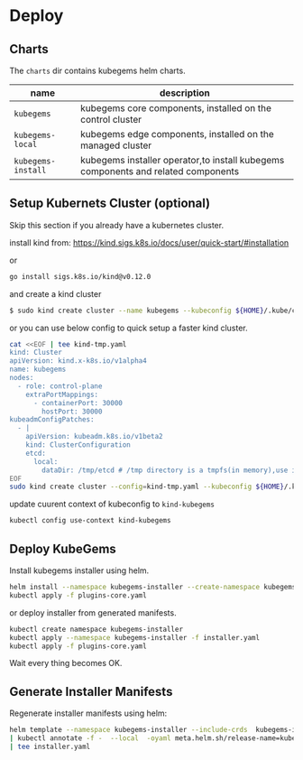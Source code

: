 # Deploy

## Charts

The `charts` dir contains kubegems helm charts.

| name               | description                                                                       |
| ------------------ | --------------------------------------------------------------------------------- |
| `kubegems`         | kubegems core components, installed on the control cluster                        |
| `kubegems-local`   | kubegems edge components, installed on the managed cluster                        |
| `kubegems-install` | kubegems installer operator,to install kubegems components and related components |

## Setup Kubernets Cluster (optional)

Skip this section if you already have a kubernetes cluster.

install kind from: https://kind.sigs.k8s.io/docs/user/quick-start/#installation

or

```sh
go install sigs.k8s.io/kind@v0.12.0
```

and create a kind cluster

```sh
$ sudo kind create cluster --name kubegems --kubeconfig ${HOME}/.kube/config
```

or you can use below config to quick setup a faster kind cluster.

```sh
cat <<EOF | tee kind-tmp.yaml
kind: Cluster
apiVersion: kind.x-k8s.io/v1alpha4
name: kubegems
nodes:
  - role: control-plane
    extraPortMappings:
      - containerPort: 30000
        hostPort: 30000
kubeadmConfigPatches:
  - |
    apiVersion: kubeadm.k8s.io/v1beta2
    kind: ClusterConfiguration
    etcd:
      local:
        dataDir: /tmp/etcd # /tmp directory is a tmpfs(in memory),use it for speeding up etcd and lower disk IO.
EOF
sudo kind create cluster --config=kind-tmp.yaml --kubeconfig ${HOME}/.kube/config
```

update cuurent context of kubeconfig to `kind-kubegems`

```sh
kubectl config use-context kind-kubegems
```

## Deploy KubeGems

Install kubegems installer using helm.

```sh
helm install --namespace kubegems-installer --create-namespace kubegems-installer charts/kubegems-installer
kubectl apply -f plugins-core.yaml
```

or deploy installer from generated manifests.

```sh
kubectl create namespace kubegems-installer
kubectl apply --namespace kubegems-installer -f installer.yaml
kubectl apply -f plugins-core.yaml
```

Wait every thing becomes OK.

## Generate Installer Manifests

Regenerate installer manifests using helm:

```sh
helm template --namespace kubegems-installer --include-crds  kubegems-installer charts/kubegems-installer \
| kubectl annotate -f -  --local  -oyaml meta.helm.sh/release-name=kubegems-installer meta.helm.sh/release-namespace=kubegems-installer \
| tee installer.yaml
```
